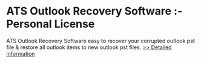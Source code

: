 # ATS Outlook Recovery Software :- Personal License
ATS Outlook Recovery Software easy to recover your corrupted outlook pst file & restore all outlook items to new outlook pst files.
[>> Detailed information](https://secure.shareit.com/shareit/product.html?productid=300778074&affiliateid=200057808)